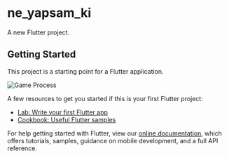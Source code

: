 # ne_yapsam_ki

A new Flutter project.

## Getting Started

This project is a starting point for a Flutter application.

![Game Process](https://github.com/coredumpz/Flying-Chicken/blob/main/Gifs/1.gif)

A few resources to get you started if this is your first Flutter project:

- [Lab: Write your first Flutter app](https://flutter.dev/docs/get-started/codelab)
- [Cookbook: Useful Flutter samples](https://flutter.dev/docs/cookbook)

For help getting started with Flutter, view our
[online documentation](https://flutter.dev/docs), which offers tutorials,
samples, guidance on mobile development, and a full API reference.
